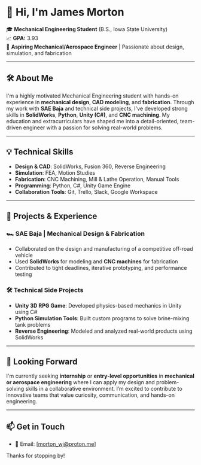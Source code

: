 # 👋 Hi, I'm James Morton

🎓 **Mechanical Engineering Student** (B.S., Iowa State University)  
📈 **GPA:** 3.93  
🔧 **Aspiring Mechanical/Aerospace Engineer** | Passionate about design, simulation, and fabrication

---

## 🛠️ About Me

I'm a highly motivated Mechanical Engineering student with hands-on experience in **mechanical design**, **CAD modeling**, and **fabrication**. Through my work with **SAE Baja** and technical side projects, I've developed strong skills in **SolidWorks**, **Python**, **Unity (C#)**, and **CNC machining**. My education and extracurriculars have shaped me into a detail-oriented, team-driven engineer with a passion for solving real-world problems.

---

## 💡 Technical Skills

- **Design & CAD**: SolidWorks, Fusion 360, Reverse Engineering  
- **Simulation**: FEA, Motion Studies  
- **Fabrication**: CNC Machining, Mill & Lathe Operation, Manual Tools  
- **Programming**: Python, C#, Unity Game Engine  
- **Collaboration Tools**: Git, Trello, Slack, Google Workspace  

---

## 🔧 Projects & Experience

### 🏎 SAE Baja | Mechanical Design & Fabrication  
- Collaborated on the design and manufacturing of a competitive off-road vehicle  
- Used **SolidWorks** for modeling and **CNC machines** for fabrication  
- Contributed to tight deadlines, iterative prototyping, and performance testing

### 🛠 Technical Side Projects  
- **Unity 3D RPG Game**: Developed physics-based mechanics in Unity using C#  
- **Python Simulation Tools**: Built custom programs to solve brine-mixing tank problems  
- **Reverse Engineering**: Modeled and analyzed real-world products using SolidWorks

---

## 🚀 Looking Forward

I'm currently seeking **internship** or **entry-level opportunities** in **mechanical or aerospace engineering** where I can apply my design and problem-solving skills in a collaborative environment. I’m excited to contribute to innovative teams that value curiosity, communication, and hands-on engineering.

---

## 📫 Get in Touch

- 📧 Email: [morton_wj@proton.me]  


Thanks for stopping by!
